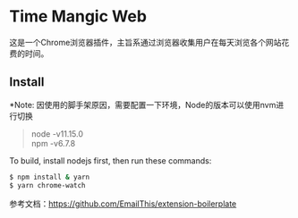 Time Mangic Web
=============

这是一个Chrome浏览器插件，主旨系通过浏览器收集用户在每天浏览各个网站花费的时间。



Install
-----
*Note: 因使用的脚手架原因，需要配置一下环境，Node的版本可以使用nvm进行切换

> node -v11.15.0  <br>
> npm -v6.7.8

To build, install nodejs first, then run these commands:

```bash
$ npm install & yarn
$ yarn chrome-watch
```





参考文档：https://github.com/EmailThis/extension-boilerplate
